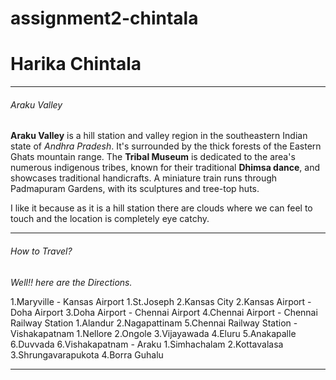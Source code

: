 # assignment2-chintala

# Harika Chintala

---
###### Araku Valley

**Araku Valley** is a hill station and valley region in the southeastern Indian state of *Andhra Pradesh*. It's surrounded by the thick forests of the Eastern Ghats mountain range. The **Tribal Museum** is dedicated to the area's numerous indigenous tribes, known for their traditional **Dhimsa dance**, and showcases traditional handicrafts. A miniature train runs through Padmapuram Gardens, with its sculptures and tree-top huts.

I like it because as it is a hill station there are clouds where we can feel to touch and the  location is completely eye catchy.

---
###### How to Travel?

*Well!! here are the Directions.*

1.Maryville - Kansas Airport
    1.St.Joseph
    2.Kansas City
2.Kansas Airport - Doha Airport
3.Doha Airport - Chennai Airport
4.Chennai Airport - Chennai Railway Station
    1.Alandur
    2.Nagapattinam
5.Chennai Railway Station - Vishakapatnam
    1.Nellore
    2.Ongole
    3.Vijayawada
    4.Eluru
    5.Anakapalle
    6.Duvvada
6.Vishakapatnam - Araku
    1.Simhachalam
    2.Kottavalasa
    3.Shrungavarapukota
    4.Borra Guhalu

---


